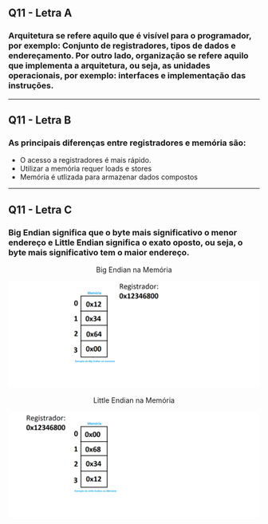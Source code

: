 ## Q11 - Letra A

### Arquitetura se refere aquilo que é visível para o programador, por exemplo: Conjunto de registradores, tipos de dados e endereçamento. Por outro lado, organização se refere aquilo que implementa a arquitetura, ou seja, as unidades operacionais, por exemplo: interfaces e implementação das instruções.
---
## Q11 - Letra B

### As principais diferenças entre registradores e memória são: 
* O acesso a registradores é mais rápido. 
* Utilizar a memória requer loads e stores
* Memória é utlizada para armazenar dados compostos
---

## Q11 - Letra C

### Big Endian significa que o byte mais significativo o menor endereço e Little Endian significa o exato oposto, ou seja, o byte mais significativo tem o maior endereço.

<div>
    <p align="center"> Big Endian na Memória <p>
    <img src="img\BigEndian.png"/>
</div>

<div>
    <p align="center"> Little Endian na Memória <p>
    <img src="img\LittleEndian.png"/>
</div>